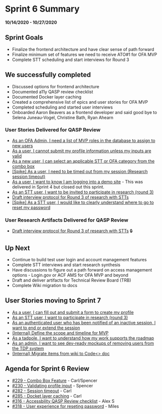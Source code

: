 # Sprint 6 Summary
**10/14/2020 - 10/27/2020**

## Sprint Goals
- Finalize the frontend architecture and have clear sense of path forward
- Finalize minimum set of features we need to receive ATO#1 for OFA MVP
- Complete STT scheduling and start interviews for Round 3

## We successfully completed
- Discussed options for frontend architecture 
- Documented a11y QASP review checklist
- Documented Docker layer caching
- Created a comprehensive list of epics and user stories for OFA MVP
- Completed scheduling and started user interviews 
- Onboarded Aaron Beavers as a frontend developer and said good bye to Selena Juneau-Vogel, Christine Bath, Ryan Ahearn 

### User Stories Delivered for QASP Review
- [As an OFA Admin, I need a list of MVP roles in the database to assign to new users](https://github.com/raft-tech/TANF-app/issues/309)
- [As a user, I cannot submit my profile information unless my inputs are valid](https://app.zenhub.com/workspaces/tdrs-sprint-board-5f18ab06dfd91c000f7e682e/issues/raft-tech/tanf-app/230)
- [As a new user, I can select an applicable STT or OFA category from the combo box](https://app.zenhub.com/workspaces/tdrs-sprint-board-5f18ab06dfd91c000f7e682e/issues/raft-tech/tanf-app/229) 
- [ [Spike] As a user, I need to be timed out from my session (Research session timeout)](https://app.zenhub.com/workspaces/tdrs-sprint-board-5f18ab06dfd91c000f7e682e/issues/raft-tech/tanf-app/282)
- [As a user, I want to know I am logging into a demo site](https://github.com/raft-tech/TANF-app/issues/235) - This was delivered in Sprint 4 but closed out this sprint. 
- [As an STT user, I want to be invited to participate in research (round 3)](https://app.zenhub.com/workspaces/tdrs-sprint-board-5f18ab06dfd91c000f7e682e/issues/raft-tech/tanf-app/106)
- [Draft interview protocol for Round 3 of research with STTs](https://app.zenhub.com/workspaces/tdrs-sprint-board-5f18ab06dfd91c000f7e682e/issues/raft-tech/tanf-app/170)
- [ [Spike] As a STT user, I would like to clearly understand where to go to reset my password](https://app.zenhub.com/workspaces/tdrs-sprint-board-5f18ab06dfd91c000f7e682e/issues/raft-tech/tanf-app/318)

### User Research Artifacts Delivered for QASP Review
- [Draft interview protocol for Round 3 of research with STTs](https://app.zenhub.com/workspaces/tdrs-sprint-board-5f18ab06dfd91c000f7e682e/issues/raft-tech/tanf-app/170) :lock:

## Up Next
- Continue to build test user login and account management features  
- Complete STT interviews and start research synthesis 
- Have discussions to figure out a path forward on access management options -  Login.gov or ACF AMS for OFA MVP and beyond
- Draft and deliver artifacts for Technical Review Board (TRB)  
- Complete Wiki migration to docs 

## User Stories moving to Sprint 7
- [As a user, I can fill out and submit a form to create my profile](https://github.com/raft-tech/TANF-app/issues/231)
- [As an STT user, I want to participate in research (round 3)](https://github.com/raft-tech/TANF-app/issues/324)
- [As an authenticated user who has been notified of an inactive session, I want to end or extend the session](https://github.com/raft-tech/TANF-app/issues/278)
- [(Internal) Define the scope and timeline for MVP](https://github.com/raft-tech/TANF-app/issues/312)
- [As a tadpole, I want to understand how my work supports the roadmap](https://github.com/raft-tech/TANF-app/issues/301)
- [As an admin, I want to see dev-ready mockups of removing users from the TDP system](https://github.com/raft-tech/TANF-app/issues/231)
- [(Internal) Migrate items from wiki to Code<> doc](https://github.com/raft-tech/TANF-app/issues/231)

## Agenda for Sprint 6 Review 
- [#229 - Combo Box Feature](https://github.com/raft-tech/TANF-app/issues/229) - Carl/Spencer
- [#230 - Validating profile input](https://github.com/raft-tech/TANF-app/issues/230) - Spencer
- [#282 - Session timeout](https://github.com/raft-tech/TANF-app/issues/282) - Carl
- [#285 - Docket layer caching](https://github.com/raft-tech/TANF-app/issues/285) - Carl
- [#316 - Accessbility QASP Review checklist](https://github.com/raft-tech/TANF-app/issues/316) - Alex S
- [#318 - User experience for reseting password](https://github.com/raft-tech/TANF-app/issues/318) - Miles
